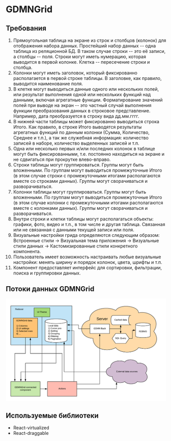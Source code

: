 # GDMNGrid

## Требования

1. Прямоугольная таблица на экране из строк и столбцов (колонок) для отображения набора данных. Простейший набор данных -- одна таблица из реляционной БД. В таком случае строки -- это её записи, а столбцы -- поля. Строки могут иметь нумерацию, которая выводится в первой колонке. Клетка -- пересечение строки и столбца.
1. Колонки могут иметь заголовок, который фиксированно располагается в первой строке таблицы. В заголовке, как правило, выводится наименование поля.
1. В клетке могут выводиться данные одного или нескольких полей, или результат выполнения одной или нескольких функций над данными, включая агрегатные функции. Форматирование значений полей при выводе на экран -- это частный случай выполнения функции преобразования данных в строковое представление. Например, дата преобразуется в строку вида дд.мм.гггг.
1. В нижней части таблицы может фиксированно выводиться строка Итого. Как правило, в строке Итого выводятся результаты агрегатных функций по данным колонки (Сумма, Количество, Среднее и т.п.), а так же служебная информация: количество записей в наборе, количество выделенных записей и т.п.
1. Одна или несколько первых и/или последних колонок в таблице могут быть фиксированными, т.е. постоянно находиться на экране и не сдвигаться при прокрутке влево-вправо. 
1. Строки таблицы могут группироваться. Группы могут быть вложенными. По группам могут выводиться промежуточные Итого (в этом случае строки с промежуточными итогами располагаются вместе со строками данных). Группы могут сворачиваться и разворачиваться. 
1. Колонки таблицы могут группироваться. Группы могут быть вложенными. По группам могут выводиться промежуточные Итого (в этом случае колонки с промежуточными итогами располагаются вместе с колонками данных). Группы могут сворачиваться и разворачиваться. 
1. Внутри строки и клетки таблицы могут располагаться объекты: графики, фото, видео и т.п., в том числе и другая таблица. Связанная или не связанная с данными текущей записи или поля.
1. Визуальные настройки грида определяются следующим образом: Встроенные стили → Визуальная тема приложения → Визуальные стили данных → Кастомизированные стили конкретного компонента.
1. Пользователь имеет возможность настраивать любые визуальные настройки: менять ширину и порядок колонок, цвета, шрифты и т.п.
1. Компонент предоставляет интерфейс для сортировки, фильтрации, поиска и группировки данных.

## Потоки данных GDMNGrid

![](todo003.grid_data_flows.png)

## Используемые библиотеки

* React-virtualized
* React-draggable
